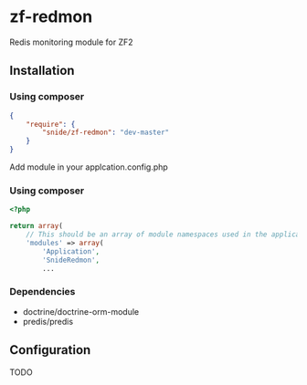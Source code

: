 zf-redmon
=========

Redis monitoring module for ZF2

## Installation 

### Using composer
```json
{
    "require": {
        "snide/zf-redmon": "dev-master"
    }
}
```
Add module in your applcation.config.php

### Using composer
```php
<?php

return array(
    // This should be an array of module namespaces used in the application.
    'modules' => array(
        'Application',
        'SnideRedmon',
        ...
```


### Dependencies

* doctrine/doctrine-orm-module
* predis/predis

## Configuration

TODO